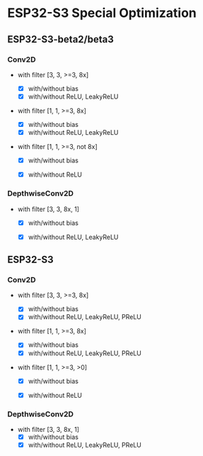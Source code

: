 # ESP32-S3 Special Optimization



## ESP32-S3-beta2/beta3

### Conv2D

- with filter [3, 3, >=3, 8x]
  - [x] with/without bias
  - [x] with/without ReLU, LeakyReLU
- with filter [1, 1, >=3, 8x]

  - [x] with/without bias
  - [x] with/without ReLU, LeakyReLU

- with filter [1, 1, >=3, not 8x]
  - [x] with/without bias
  - [x] with/without ReLU



### DepthwiseConv2D

- with filter [3, 3, 8x, 1]
  - [x] with/without bias
  - [x] with/without ReLU, LeakyReLU



## ESP32-S3

### Conv2D

- with filter [3, 3, >=3, 8x]
  - [x] with/without bias
  - [x] with/without ReLU, LeakyReLU, PReLU
- with filter [1, 1, >=3, 8x]

  - [x] with/without bias
  - [x] with/without ReLU, LeakyReLU, PReLU

- with filter [1, 1, >=3, >0]
  - [x] with/without bias
  - [x] with/without ReLU



### DepthwiseConv2D

- with filter [3, 3, 8x, 1]
  - [x] with/without bias
  - [x] with/without ReLU, LeakyReLU, PReLU